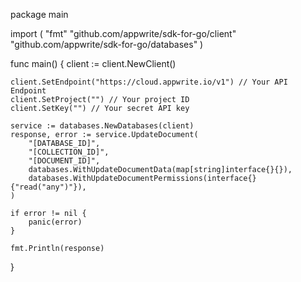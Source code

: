 package main

import (
    "fmt"
    "github.com/appwrite/sdk-for-go/client"
    "github.com/appwrite/sdk-for-go/databases"
)

func main() {
    client := client.NewClient()

    client.SetEndpoint("https://cloud.appwrite.io/v1") // Your API Endpoint
    client.SetProject("") // Your project ID
    client.SetKey("") // Your secret API key

    service := databases.NewDatabases(client)
    response, error := service.UpdateDocument(
        "[DATABASE_ID]",
        "[COLLECTION_ID]",
        "[DOCUMENT_ID]",
        databases.WithUpdateDocumentData(map[string]interface{}{}),
        databases.WithUpdateDocumentPermissions(interface{}{"read("any")"}),
    )

    if error != nil {
        panic(error)
    }

    fmt.Println(response)
}
